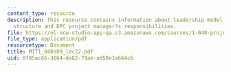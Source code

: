 ```yaml
---
content_type: resource
description: This resource contains information about leadership model, project management
  structure and EPC project manager?s responsibilities.
file: https://ol-ocw-studio-app-qa.s3.amazonaws.com/courses/1-040-project-management-spring-2009/0f85ac663664de8279aead58e1a664c6_MIT1_040s09_lec22.pdf
file_type: application/pdf
resourcetype: Document
title: MIT1_040s09_lec22.pdf
uid: 0f85ac66-3664-de82-79ae-ad58e1a664c6
---
```

